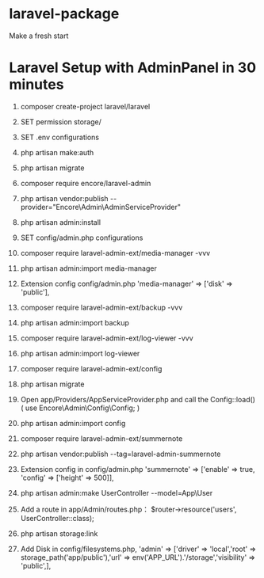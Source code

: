 # laravel-package
Make a fresh start

# Laravel Setup with AdminPanel in 30 minutes
1) composer create-project laravel/laravel <folder>
  
2) SET permission storage/ 

3) SET .env configurations

4) php artisan make:auth

5) php artisan migrate

6) composer require encore/laravel-admin

7) php artisan vendor:publish --provider="Encore\Admin\AdminServiceProvider"

8) php artisan admin:install

9) SET config/admin.php configurations

10) composer require laravel-admin-ext/media-manager -vvv

11) php artisan admin:import media-manager

12) Extension config  config/admin.php         'media-manager' => ['disk' => 'public'],

13) composer require laravel-admin-ext/backup -vvv

14) php artisan admin:import backup

15) composer require laravel-admin-ext/log-viewer -vvv

16) php artisan admin:import log-viewer

17) composer require laravel-admin-ext/config

18) php artisan migrate

19) Open app/Providers/AppServiceProvider.php and call the Config::load() ( use Encore\Admin\Config\Config; )

20) php artisan admin:import config

21) composer require laravel-admin-ext/summernote

22) php artisan vendor:publish --tag=laravel-admin-summernote

23) Extension config in config/admin.php  'summernote' => ['enable' => true, 'config' => ['height' => 500]],

24) php artisan admin:make UserController --model=App\\User

25) Add a route in app/Admin/routes.php： $router->resource('users', UserController::class);

26) php artisan storage:link

27) Add Disk in config/filesystems.php, 'admin' => ['driver' => 'local','root' => storage_path('app/public'),'url' => env('APP_URL').'/storage','visibility' => 'public',], 
